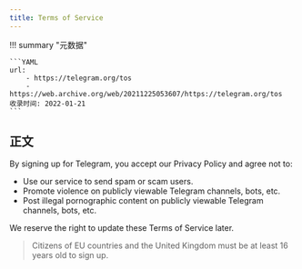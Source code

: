 ```yaml
---
title: Terms of Service
---
```


!!! summary "元数据"

    ```YAML
    url:
        - https://telegram.org/tos
        - https://web.archive.org/web/20211225053607/https://telegram.org/tos
    收录时间: 2022-01-21
    ```

## 正文

By signing up for Telegram, you accept our Privacy Policy and agree not to:

+ Use our service to send spam or scam users.
+ Promote violence on publicly viewable Telegram channels, bots, etc.
+ Post illegal pornographic content on publicly viewable Telegram channels, bots, etc.

We reserve the right to update these Terms of Service later.

> Citizens of EU countries and the United Kingdom must be at least 16 years old to sign up.
